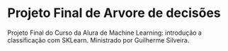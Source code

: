 # Projeto Final de Arvore de decisões
Projeto Final do Curso da Alura de Machine Learning: introdução a classificação com SKLearn.
Ministrado por Guilherme Silveira.

